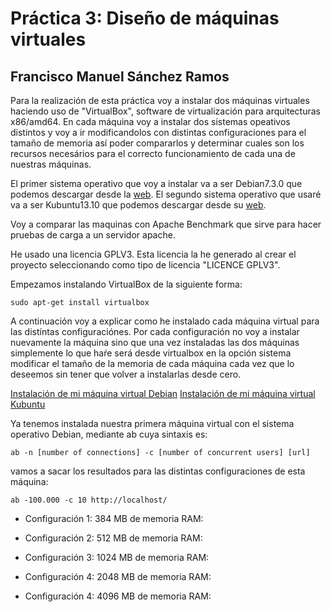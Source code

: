 # Práctica 3: Diseño de máquinas virtuales

## Francisco Manuel Sánchez Ramos

Para la realización de esta práctica voy a instalar dos máquinas virtuales haciendo uso de "VirtualBox", software de virtualización para arquitecturas x86/amd64. En cada máquina voy a instalar dos sistemas opeativos distintos y voy a ir modificandolos con distintas configuraciones para el tamaño de memoria así poder compararlos y determinar cuales son los recursos necesários para el correcto funcionamiento de cada una de nuestras máquinas.

El primer sistema operativo que voy a instalar va a ser Debian7.3.0 que podemos descargar desde la [web](http://www.debian.org/index.es.html). El segundo sistema operativo que usaré va a ser Kubuntu13.10 que podemos descargar desde su [web](http://www.kubuntu.org/getkubuntu).

Voy a comparar las maquinas con Apache Benchmark que sirve para hacer pruebas de carga a un servidor apache.

He usado una licencia GPLV3. Esta licencia la he generado al crear el proyecto seleccionando como tipo de licencia "LICENCE GPLV3".

Empezamos instalando VirtualBox de la siguiente forma:

    sudo apt-get install virtualbox

A continuación voy a explicar como he instalado cada máquina virtual para las distíntas configuraciónes. Por cada configuración no voy a instalar nuevamente la máquina sino que una vez instaladas las dos máquinas simplemente lo que haŕe será desde virtualbox en la opción sistema modificar el tamaño de la memoria de cada máquina cada vez que lo deseemos sin tener que volver a instalarlas desde cero.

[Instalación de mi máquina virtual Debian](https://github.com/franciscomanuel/Practica3/blob/master/CreacionMaquinaVirtualDebian.md)
[Instalación de mi máquina virtual Kubuntu]()


Ya tenemos instalada nuestra primera máquina virtual con el sistema operativo Debian, mediante ab cuya sintaxis es:

    ab -n [number of connections] -c [number of concurrent users] [url]

vamos a sacar los resultados para las distintas configuraciones de esta máquina:

    ab -100.000 -c 10 http://localhost/


* Configuración 1: 384 MB de memoria RAM:

* Configuración 2: 512 MB de memoria RAM:

* Configuración 3: 1024 MB de memoria RAM:

* Configuración 4: 2048 MB de memoria RAM:

* Configuración 4: 4096 MB de memoria RAM:




